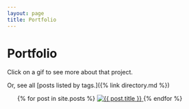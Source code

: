 ```yaml
---
layout: page
title: Portfolio
---
```


# Portfolio

Click on a gif to see more about that project.

Or, see all [posts listed by tags.]({% link directory.md %})

<ul class="gallery">
{% for post in site.posts %}
  <a href="{{ post.url }}">
    <img class="gallery-img" src="{{ post.thumbnail }}" alt="{{ post.title }}"/>
  </a>
{% endfor %}
</ul>
